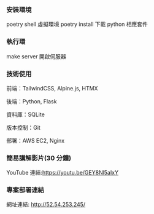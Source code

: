 ### 安裝環境

poetry shell 虛擬環境
poetry install 下載 python 相應套件

### 執行環

make server 開啟伺服器

### 技術使用

前端：TailwindCSS, Alpine.js, HTMX

後端：Python, Flask

資料庫：SQLite

版本控制：Git

部署：AWS EC2, Nginx

### 簡易講解影片(30 分鐘)

YouTube 連結:https://youtu.be/GEY8Nl5aIxY

### 專案部署連結

網址連結: http://52.54.253.245/
